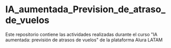 # IA_aumentada_Prevision_de_atraso_de_vuelos
Este repositorio contiene las actividades realizadas durante el curso "IA aumentada: previsión de atrasos de vuelos" de la plataforma Alura LATAM
